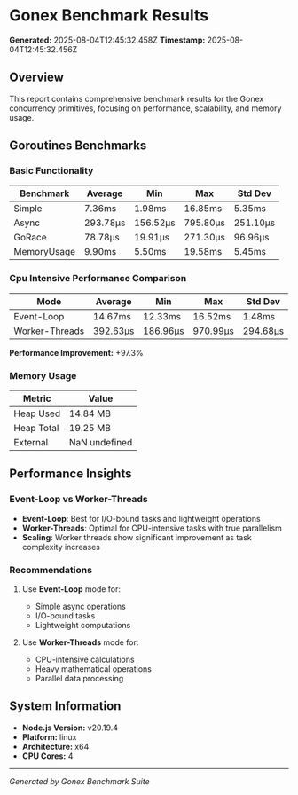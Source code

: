 # Gonex Benchmark Results

**Generated:** 2025-08-04T12:45:32.458Z
**Timestamp:** 2025-08-04T12:45:32.456Z

## Overview

This report contains comprehensive benchmark results for the Gonex concurrency primitives, focusing on performance, scalability, and memory usage.

## Goroutines Benchmarks

### Basic Functionality

| Benchmark   | Average  | Min      | Max      | Std Dev  |
| ----------- | -------- | -------- | -------- | -------- |
| Simple      | 7.36ms   | 1.98ms   | 16.85ms  | 5.35ms   |
| Async       | 293.78μs | 156.52μs | 795.80μs | 251.10μs |
| GoRace      | 78.78μs  | 19.91μs  | 271.30μs | 96.96μs  |
| MemoryUsage | 9.90ms   | 5.50ms   | 19.58ms  | 5.45ms   |
### Cpu Intensive Performance Comparison

| Mode | Average | Min | Max | Std Dev |
|------|---------|-----|-----|---------|
| Event-Loop | 14.67ms | 12.33ms | 16.52ms | 1.48ms |
| Worker-Threads | 392.63μs | 186.96μs | 970.99μs | 294.68μs |

**Performance Improvement:** +97.3%

### Memory Usage

| Metric | Value |
|--------|-------|
| Heap Used | 14.84 MB |
| Heap Total | 19.25 MB |
| External | NaN undefined |



## Performance Insights

### Event-Loop vs Worker-Threads

- **Event-Loop**: Best for I/O-bound tasks and lightweight operations
- **Worker-Threads**: Optimal for CPU-intensive tasks with true parallelism
- **Scaling**: Worker threads show significant improvement as task complexity increases

### Recommendations

1. Use **Event-Loop** mode for:
   - Simple async operations
   - I/O-bound tasks
   - Lightweight computations

2. Use **Worker-Threads** mode for:
   - CPU-intensive calculations
   - Heavy mathematical operations
   - Parallel data processing

## System Information

- **Node.js Version:** v20.19.4
- **Platform:** linux
- **Architecture:** x64
- **CPU Cores:** 4

---

*Generated by Gonex Benchmark Suite*

